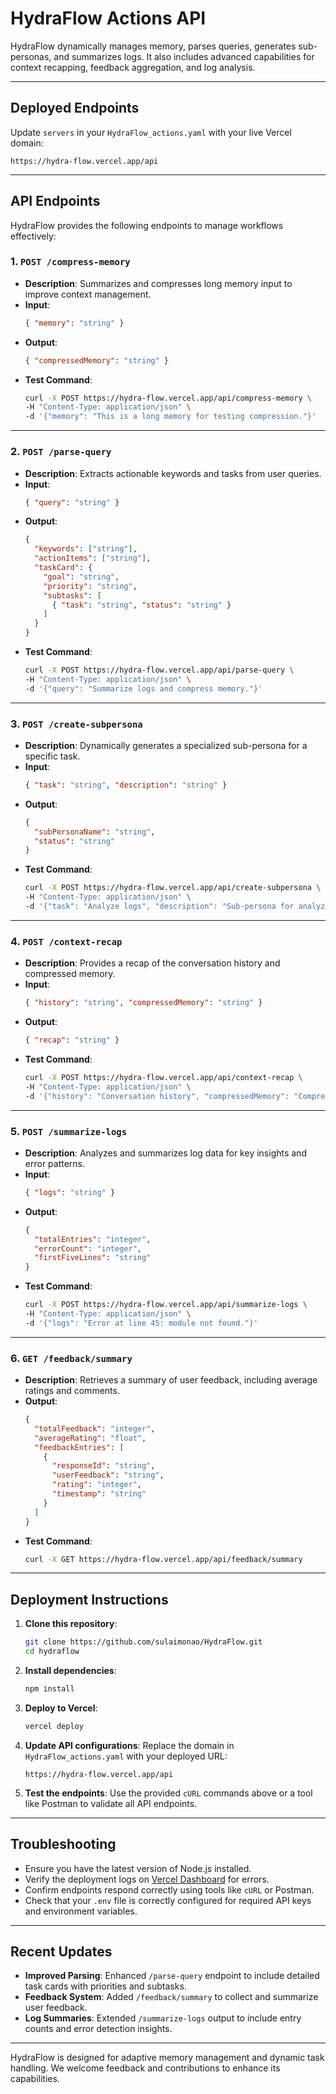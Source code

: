# HydraFlow Actions API

HydraFlow dynamically manages memory, parses queries, generates sub-personas, and summarizes logs. It also includes advanced capabilities for context recapping, feedback aggregation, and log analysis.

---

## Deployed Endpoints

Update `servers` in your `HydraFlow_actions.yaml` with your live Vercel domain:
```
https://hydra-flow.vercel.app/api
```

---

## API Endpoints

HydraFlow provides the following endpoints to manage workflows effectively:

### 1. **`POST /compress-memory`**
- **Description**: Summarizes and compresses long memory input to improve context management.
- **Input**:
   ```json
   { "memory": "string" }
   ```
- **Output**:
   ```json
   { "compressedMemory": "string" }
   ```
- **Test Command**:
   ```bash
   curl -X POST https://hydra-flow.vercel.app/api/compress-memory \
   -H "Content-Type: application/json" \
   -d '{"memory": "This is a long memory for testing compression."}'
   ```

---

### 2. **`POST /parse-query`**
- **Description**: Extracts actionable keywords and tasks from user queries.
- **Input**:
   ```json
   { "query": "string" }
   ```
- **Output**:
   ```json
   { 
     "keywords": ["string"], 
     "actionItems": ["string"], 
     "taskCard": {
       "goal": "string",
       "priority": "string",
       "subtasks": [
         { "task": "string", "status": "string" }
       ]
     }
   }
   ```
- **Test Command**:
   ```bash
   curl -X POST https://hydra-flow.vercel.app/api/parse-query \
   -H "Content-Type: application/json" \
   -d '{"query": "Summarize logs and compress memory."}'
   ```

---

### 3. **`POST /create-subpersona`**
- **Description**: Dynamically generates a specialized sub-persona for a specific task.
- **Input**:
   ```json
   { "task": "string", "description": "string" }
   ```
- **Output**:
   ```json
   { 
     "subPersonaName": "string", 
     "status": "string" 
   }
   ```
- **Test Command**:
   ```bash
   curl -X POST https://hydra-flow.vercel.app/api/create-subpersona \
   -H "Content-Type: application/json" \
   -d '{"task": "Analyze logs", "description": "Sub-persona for analyzing log data."}'
   ```

---

### 4. **`POST /context-recap`**
- **Description**: Provides a recap of the conversation history and compressed memory.
- **Input**:
   ```json
   { "history": "string", "compressedMemory": "string" }
   ```
- **Output**:
   ```json
   { "recap": "string" }
   ```
- **Test Command**:
   ```bash
   curl -X POST https://hydra-flow.vercel.app/api/context-recap \
   -H "Content-Type: application/json" \
   -d '{"history": "Conversation history", "compressedMemory": "Compressed summary."}'
   ```

---

### 5. **`POST /summarize-logs`**
- **Description**: Analyzes and summarizes log data for key insights and error patterns.
- **Input**:
   ```json
   { "logs": "string" }
   ```
- **Output**:
   ```json
   { 
     "totalEntries": "integer", 
     "errorCount": "integer", 
     "firstFiveLines": "string" 
   }
   ```
- **Test Command**:
   ```bash
   curl -X POST https://hydra-flow.vercel.app/api/summarize-logs \
   -H "Content-Type: application/json" \
   -d '{"logs": "Error at line 45: module not found."}'
   ```

---

### 6. **`GET /feedback/summary`**
- **Description**: Retrieves a summary of user feedback, including average ratings and comments.
- **Output**:
   ```json
   {
     "totalFeedback": "integer",
     "averageRating": "float",
     "feedbackEntries": [
       {
         "responseId": "string",
         "userFeedback": "string",
         "rating": "integer",
         "timestamp": "string"
       }
     ]
   }
   ```
- **Test Command**:
   ```bash
   curl -X GET https://hydra-flow.vercel.app/api/feedback/summary
   ```

---

## Deployment Instructions

1. **Clone this repository**:
   ```bash
   git clone https://github.com/sulaimonao/HydraFlow.git
   cd hydraflow
   ```

2. **Install dependencies**:
   ```bash
   npm install
   ```

3. **Deploy to Vercel**:
   ```bash
   vercel deploy
   ```

4. **Update API configurations**:
   Replace the domain in `HydraFlow_actions.yaml` with your deployed URL:
   ```
   https://hydra-flow.vercel.app/api
   ```

5. **Test the endpoints**:
   Use the provided `cURL` commands above or a tool like Postman to validate all API endpoints.

---

## Troubleshooting

- Ensure you have the latest version of Node.js installed.
- Verify the deployment logs on [Vercel Dashboard](https://vercel.com/dashboard) for errors.
- Confirm endpoints respond correctly using tools like `cURL` or Postman.
- Check that your `.env` file is correctly configured for required API keys and environment variables.

---

## Recent Updates

- **Improved Parsing**: Enhanced `/parse-query` endpoint to include detailed task cards with priorities and subtasks.
- **Feedback System**: Added `/feedback/summary` to collect and summarize user feedback.
- **Log Summaries**: Extended `/summarize-logs` output to include entry counts and error detection insights.

---

HydraFlow is designed for adaptive memory management and dynamic task handling. We welcome feedback and contributions to enhance its capabilities.